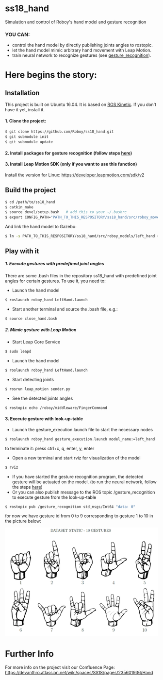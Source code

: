 # ss18_hand
Simulation and control of Roboy's hand model and gesture recognition

### YOU CAN:
  - control the hand model by directly publishing joints angles to rostopic.
  - let the hand model mimic arbitrary hand movement with Leap Motion.
  - train neural network to recognize gestures (see [gesture_recognition]).

# Here begins the story:
## Installation
This project is built on Ubuntu 16.04. 
It is based on [ROS Kinetic]. If you don't have it yet, install it.
#### 1. Clone the project:
```sh
$ git clone https://github.com/Roboy/ss18_hand.git
$ git submodule init
$ git submodule update
```
#### 2. Install packages for gesture recognition (follow steps [here](https://github.com/Roboy/ss18_hand/tree/devel/src/roboy_hand/gesture_recognition/run))
#### 3. Install Leap Motion SDK (only if you want to use this function)
Install the version for Linux: https://developer.leapmotion.com/sdk/v2

## Build the project
```sh
$ cd /path/to/ss18_hand
$ catkin_make
$ source devel/setup.bash	# add this to your ~/.bashrc
$ export CONFIG_PATH="PATH_TO_THIS_RESPOSITORY/ss18_hand/src/roboy_moveit_configs" # add this to your ~/.bashrc
```
And link the hand model to Gazebo:
```sh
$ ln -s PATH_TO_THIS_RESPOSITORY/ss18_hand/src/roboy_models/left_hand ~/.gazebo/models/left_hand
```
## Play with it
##### 1. Execute gestures with predefined joint angles
There are some .bash files in the repository ss18_hand with predefined joint angles for certain gestures. To use it, you need to:
- Launch the hand model
```sh
$ roslaunch roboy_hand LeftHand.launch 
```
- Start another terminal and source the .bash file, e.g.:
```sh
$ source close_hand.bash 
```

##### 2. Mimic gesture with Leap Motion
- Start Leap Core Service
```sh
$ sudo leapd
```
- Launch the hand model
```sh
$ roslaunch roboy_hand LeftHand.launch 
```
- Start detecting joints
```sh
$ rosrun leap_motion sender.py
```
- See the detected joints angles
```sh
$ rostopic echo /roboy/middleware/FingerCommand 
```
#### 3. Execute gesture with look-up-table
- Launch the gesture_execution.launch file to start the necessary nodes
```sh
$ roslaunch roboy_hand gesture_execution.launch model_name:=left_hand
```
to terminate it: press ctrl+c, q, enter, y, enter
- Open a new terminal and start rviz for visualization of the model
```sh
$ rviz
```
- If you have started the gesture recognition program, the detected gesture will be actuated on the model. (to run the neural network, follow the steps [here])
- Or you can also publish message to the ROS topic /gesture_recognition to execute gesture from the look-up-table
```sh
$ rostopic pub /gesture_recognition std_msgs/Int64 "data: 0" 
```
for now we have gesture id from 0 to 9 corresponding to gesture 1 to 10 in the picture below:
<p align="center">
  <img src="images/gestures.png" width="700" >
</p>

# Further Info
For more info on the project visit our Confluence Page:
https://devanthro.atlassian.net/wiki/spaces/SS18/pages/235601936/Hand

   [gesture_recognition]: <https://github.com/Roboy/ss18_hand/tree/devel/src/roboy_hand/gesture_recognition>
   [ROS Kinetic]: <http://wiki.ros.org/kinetic/Installation>
   [here]: <https://github.com/Roboy/ss18_hand/tree/devel/src/roboy_hand/gesture_recognition/run>
